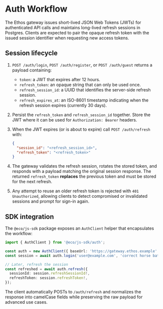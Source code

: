 # Auth Workflow

The Ethos gateway issues short-lived JSON Web Tokens (JWTs) for authenticated API calls and maintains long-lived refresh sessions
in Postgres. Clients are expected to pair the opaque refresh token with the issued session identifier when requesting new access
tokens.

## Session lifecycle

1. `POST /auth/login`, `POST /auth/register`, or `POST /auth/guest` returns a payload containing:
   - `token`: a JWT that expires after 12 hours.
   - `refresh_token`: an opaque string that can only be used once.
   - `refresh_session_id`: a UUID that identifies the server-side refresh session.
   - `refresh_expires_at`: an ISO-8601 timestamp indicating when the refresh session expires (currently 30 days).
2. Persist the `refresh_token` and `refresh_session_id` together. Store the JWT where it can be used for `Authorization: Bearer` headers.
3. When the JWT expires (or is about to expire) call `POST /auth/refresh` with:

   ```json
   {
     "session_id": "<refresh_session_id>",
     "refresh_token": "<refresh_token>"
   }
   ```

4. The gateway validates the refresh session, rotates the stored token, and responds with a payload matching the original
   session response. The returned `refresh_token` **replaces** the previous token and must be stored for the next refresh.
5. Any attempt to reuse an older refresh token is rejected with `401 Unauthorized`, allowing clients to detect compromised or
   invalidated sessions and prompt for sign-in again.

## SDK integration

The `@eco/js-sdk` package exposes an `AuthClient` helper that encapsulates the workflow:

```ts
import { AuthClient } from '@eco/js-sdk/auth';

const auth = new AuthClient({ baseUrl: 'https://gateway.ethos.example' });
const session = await auth.login('user@example.com', 'correct horse battery staple');

// Later, refresh the session
const refreshed = await auth.refresh({
  sessionId: session.refreshSessionId!,
  refreshToken: session.refreshToken!,
});
```

The client automatically POSTs to `/auth/refresh` and normalizes the response into camelCase fields while preserving the raw
payload for advanced use cases.

